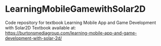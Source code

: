 # LearningMobileGamewithSolar2D
Code repository for textbook Learning Mobile App and Game Development with Solar2D
Textbook available at:
https://burtonsmediagroup.com/learning-mobile-app-and-game-development-with-solar-2d/

